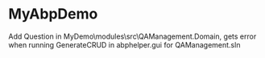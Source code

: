 # MyAbpDemo
Add Question in MyDemo\modules\src\QAManagement.Domain, gets error when running GenerateCRUD in abphelper.gui for QAManagement.sln
